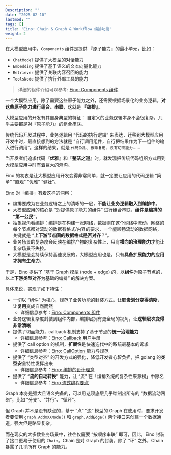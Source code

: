 ```yaml
---
Description: ""
date: "2025-02-10"
lastmod: ""
tags: []
title: 'Eino: Chain & Graph & Workflow 编排功能'
weight: 2
---
```


在大模型应用中，`Components` 组件是提供 『原子能力』的最小单元，比如：

- `ChatModel` 提供了大模型的对话能力
- `Embedding` 提供了基于语义的文本向量化能力
- `Retriever` 提供了关联内容召回的能力
- `ToolsNode` 提供了执行外部工具的能力

> 详细的组件介绍可以参考: [Eino: Components 组件](/zh/docs/eino/core_modules/components)

一个大模型应用，除了需要这些原子能力之外，还需要根据场景化的业务逻辑，**对这些原子能力进行组合、串联**，这就是 **『编排』**。

大模型应用的开发有其自身典型的特征： 自定义的业务逻辑本身不会很复杂，几乎主要都是对『原子能力』的组合串联。

传统代码开发过程中，业务逻辑用 “代码的执行逻辑” 来表达，迁移到大模型应用开发中时，最直接想到的方法就是 “自行调用组件，自行把结果作为下一组件的输入进行调用”。这样的结果，就是 `代码杂乱`、`很难复用`、`没有切面能力`……

当开发者们追求代码『**优雅**』和『**整洁之道**』时，就发现把传统代码组织方式用到大模型应用中时有着巨大的鸿沟。

Eino 的初衷是让大模型应用开发变得非常简单，就一定要让应用的代码逻辑 “简单” “直观” “优雅” “健壮”。

Eino 对「编排」有着这样的洞察：

- 编排要成为在业务逻辑之上的清晰的一层，**不能让业务逻辑融入到编排中**。
- 大模型应用的核心是 “对提供原子能力的组件” 进行组合串联，**组件是编排的 “第一公民”**。
- 抽象视角看编排：编排是在构建一张网络，数据则在这个网络中流动，网络的每个节点都对流动的数据有格式/内容的要求，一个能顺畅流动的数据网络，关键就是 “**上下游节点间的数据格式是否对齐**？”。
- 业务场景的复杂度会反映在编排产物的复杂性上，只有**横向的治理能力**才能让复杂场景不失控。
- 大模型是会持续保持高速发展的，大模型应用也是，只有**具备扩展能力的应用才拥有生命力**。

于是，Eino 提供了 “基于 Graph 模型 (node + edge) 的，以**组件**为原子节点的，以**上下游类型对齐**为基础的编排” 的解决方案。

具体来说，实现了如下特性：

- 一切以 “组件” 为核心，规范了业务功能的封装方式，让**职责划分变得清晰**，让**复用**变成自然而然
  - 详细信息参考：[Eino: Components 组件](/zh/docs/eino/core_modules/components)
- 业务逻辑复杂度封装到组件内部，编排层拥有更全局的视角，让**逻辑层次变得非常清晰**
- 提供了切面能力，callback 机制支持了基于节点的**统一治理能力**
  - 详细信息参考：[Eino: Callback 用户手册](/zh/docs/eino/core_modules/chain_and_graph_orchestration/callback_manual)
- 提供了 call option 的机制，**扩展性**是快速迭代中的系统最基本的诉求
  - 详细信息参考：[Eino: CallOption 能力与规范](/zh/docs/eino/core_modules/chain_and_graph_orchestration/call_option_capabilities)
- 提供了 “类型对齐” 的开发方式的强化，降低开发者心智负担，把 golang 的**类型安全**特性发挥出来
  - 详细信息参考：[Eino: 编排的设计理念](/zh/docs/eino/core_modules/chain_and_graph_orchestration/orchestration_design_principles)
- 提供了 “**流的自动转换**” 能力，让 “流” 在「编排系统的复杂性来源榜」中除名
  - 详细信息参考：[Eino 流式编程要点](/zh/docs/eino/core_modules/chain_and_graph_orchestration/stream_programming_essentials)

Graph 本身是强大且语义完备的，可以用这项底层几乎绘制出所有的 “数据流动网络”，比如 “分支”、“并行”、“循环”。

但 Graph 并不是没有缺点的，基于 “点” “边” 模型的 Graph 在使用时，要求开发者要使用 `graph.AddXXXNode()` 和 `graph.AddEdge()` 两个接口来创建一个数据通道，强大但是略显复杂。

而在现实的大多数业务场景中，往往仅需要 “按顺序串联” 即可，因此，Eino 封装了接口更易于使用的 `Chain`。Chain 是对 Graph 的封装，除了 “环” 之外，Chain 暴露了几乎所有 Graph 的能力。
